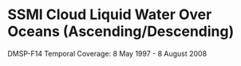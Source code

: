 # SSMI Cloud Liquid Water Over Oceans (Ascending/Descending)
DMSP-F14 Temporal Coverage: 8 May 1997 - 8 August 2008
